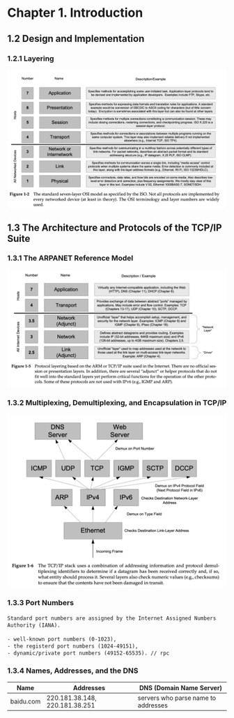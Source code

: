 # Chapter 1. Introduction #

## 1.2 Design and Implementation ##

### 1.2.1 Layering ###

![](img/01fig1-2.png) 


## 1.3 The Architecture and Protocols of the TCP/IP Suite ##

### 1.3.1 The ARPANET Reference Model ###

![](img/01fig1-5.png)

### 1.3.2 Multiplexing, Demultiplexing, and Encapsulation in TCP/IP ###

![](img/01fig1-6.png)

### 1.3.3 Port Numbers ###

    Standard port numbers are assigned by the Internet Assigned Numbers Authority (IANA).
    
    - well-known port numbers (0-1023),
    - the registerd port numbers (1024-49151),
    - dynamic/private port numbers (49152-65535). // rpc
    
    
### 1.3.4 Names, Addresses, and the DNS ###

| Name      | Addresses                     | DNS (Domain Name Server)            |
|-----------|-------------------------------|-------------------------------------|
| baidu.com | 220.181.38.148, 220.181.38.251 | servers who parse name to addresses |

 
